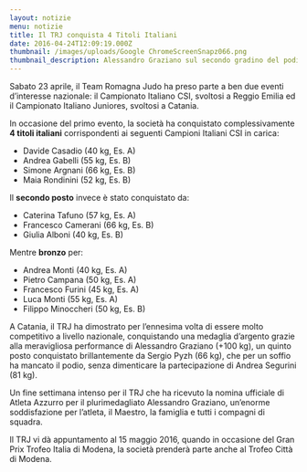 ```yaml
---
layout: notizie
menu: notizie
title: Il TRJ conquista 4 Titoli Italiani
date: 2016-04-24T12:09:19.000Z
thumbnail: /images/uploads/Google ChromeScreenSnapz066.png
thumbnail_description: Alessandro Graziano sul secondo gradino del podio
---
```

Sabato 23 aprile, il Team Romagna Judo ha preso parte a ben due eventi d’interesse nazionale: il Campionato Italiano CSI, svoltosi a Reggio Emilia ed il Campionato Italiano Juniores, svoltosi a Catania.

In occasione del primo evento, la società ha conquistato complessivamente **4 titoli italiani** corrispondenti ai seguenti Campioni Italiani CSI in carica:

- Davide Casadio (40 kg, Es. A)
- Andrea Gabelli (55 kg, Es. B)
- Simone Argnani (66 kg, Es. B)
- Maia Rondinini (52 kg, Es. B)


Il **secondo posto** invece è stato conquistato da:

- Caterina Tafuno (57 kg, Es. A)
- Francesco Camerani (66 kg, Es. B)
- Giulia Alboni (40 kg, Es. B)

Mentre **bronzo** per:

- Andrea Monti (40 kg, Es. A)
- Pietro Campana (50 kg, Es. A)
- Francesco Furini (45 kg, Es. A)
- Luca Monti (55 kg, Es. A)
- Filippo Minoccheri (50 kg, Es. B)


A Catania, il TRJ ha dimostrato per l’ennesima volta di essere molto competitivo a livello nazionale, conquistando una medaglia d’argento grazie alla meravigliosa performance di Alessandro Graziano (\+100 kg), un quinto posto conquistato brillantemente da Sergio Pyzh (66 kg), che per un soffio ha mancato il podio, senza dimenticare la partecipazione di Andrea Segurini (81 kg).

Un fine settimana intenso per il TRJ che ha ricevuto la nomina ufficiale di Atleta Azzurro per il plurimedagliato Alessandro Graziano, un’enorme soddisfazione per l’atleta, il Maestro, la famiglia e tutti i compagni di squadra.

Il TRJ vi dà appuntamento al 15 maggio 2016, quando in occasione del Gran Prix Trofeo Italia di Modena, la società prenderà parte anche al Trofeo Città di Modena.

